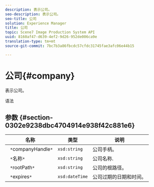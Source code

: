 ```yaml
---
description: 表示公司。
seo-description: 表示公司。
seo-title: 公司
solution: Experience Manager
title: 公司
topic: Scene7 Image Production System API
uuid: 8160af47-d639-4ef2-9d26-952de006ca9e
translation-type: tm+mt
source-git-commit: 7bc7b3a86fbcdc57cfdc31745fae3afc06e44b15

---
```



# 公司{#company}

表示公司。

语法

## 参数 {#section-0302e9238dbc4704914e938f42c881e6}

| 名称 | 类型 | 说明 |
|---|---|---|
| ` *`companyHandle`*` | `xsd:string` | 公司手柄。 |
| ` *`名称`*` | `xsd:string` | 公司名称. |
| ` *`rootPath`*` | `xsd:string` | 公司的根路径。 |
| ` *`expires`*` | `xsd:dateTime` | 公司过期的日期和时间。 |

